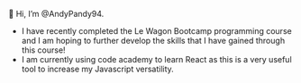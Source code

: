 👋 Hi, I’m @AndyPandy94. 
- I have recently completed the Le Wagon Bootcamp programming course and I am hoping to further develop the skills that I have gained through this course!
- I am currently using code academy to learn React as this is a very useful tool to increase my Javascript versatility.
